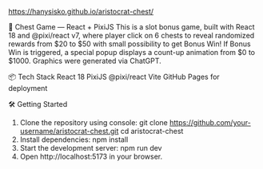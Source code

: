 https://hanysisko.github.io/aristocrat-chest/

🎁 Chest Game — React + PixiJS
This is a slot bonus game, built with React 18 and @pixi/react v7, where player click on 6 chests to reveal randomized rewards from $20 to $50 with small possibility to get Bonus Win!
If Bonus Win is triggered, a special popup displays a count-up animation from $0 to $1000. Graphics were generated via ChatGPT.

📦 Tech Stack
React 18
PixiJS
@pixi/react
Vite
GitHub Pages for deployment

🛠️ Getting Started

1. Clone the repository using console:
   git clone https://github.com/your-username/aristocrat-chest.git
   cd aristocrat-chest
2. Install dependencies:
   npm install
3. Start the development server:
   npm run dev
4. Open http://localhost:5173 in your browser.

